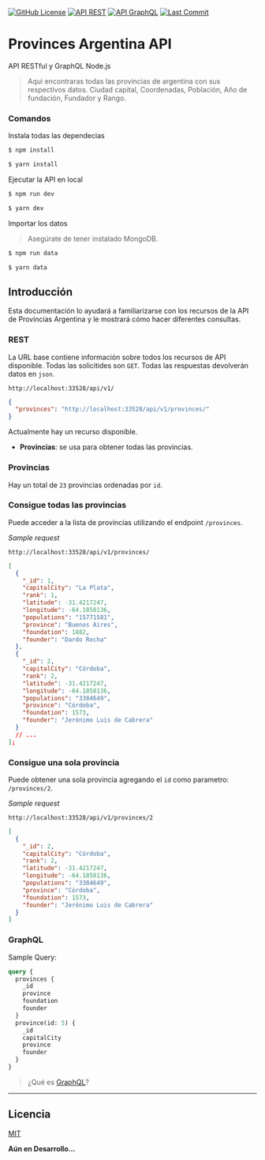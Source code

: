 [![GitHub License](https://img.shields.io/badge/license-MIT-blue.svg)](LICENSE)
[![API REST](https://img.shields.io/badge/API-REST-yellow.svg)]()
[![API GraphQL](https://img.shields.io/badge/API-GraphQL-ff69b4.svg)]()
[![Last Commit](https://img.shields.io/github/last-commit/Franqsanz/provinces-argentina-api)]()

# Provinces Argentina API

API RESTful y GraphQL Node.js

> Aqui encontraras todas las provincias de argentina con sus respectivos datos. Ciudad capital, Coordenadas, Población, Año de fundación, Fundador y Rango.

### Comandos

Instala todas las dependecias

```sh
$ npm install

$ yarn install
```

Ejecutar la API en local

```sh
$ npm run dev

$ yarn dev
```


Importar los datos
<!-- _Asegúrate de tener instalado MongoDB._ -->
> Asegúrate de tener instalado MongoDB.

```sh
$ npm run data

$ yarn data
```

## Introducción

Esta documentación lo ayudará a familiarizarse con los recursos de la API de Provincias Argentina y le mostrará cómo hacer diferentes consultas.

### REST

La URL base contiene información sobre todos los recursos de API disponible. Todas las solicitides son `GET`. Todas las respuestas devolverán datos en `json`.

```
http://localhost:33528/api/v1/
```

```json
{
  "provinces": "http://localhost:33528/api/v1/provinces/"
}
```

Actualmente hay un recurso disponible.

- **Provincias**: se usa para obtener todas las provincias.

### Provincias

Hay un total de `23` provincias ordenadas por `id`.

### Consigue todas las provincias

Puede acceder a la lista de provincias utilizando el endpoint `/provinces`.

_Sample request_

```
http://localhost:33528/api/v1/provinces/
```

```json
[
  {
    "_id": 1,
    "capitalCity": "La Plata",
    "rank": 1,
    "latitude": -31.4217247,
    "longitude": -64.1858136,
    "populations": "15771581",
    "province": "Buenos Aires",
    "foundation": 1882,
    "founder": "Dardo Rocha"
  },
  {
    "_id": 2,
    "capitalCity": "Córdoba",
    "rank": 2,
    "latitude": -31.4217247,
    "longitude": -64.1858136,
    "populations": "3384649",
    "province": "Córdoba",
    "foundation": 1573,
    "founder": "Jerónimo Luis de Cabrera"
  }
  // ...
];
```

### Consigue una sola provincia

Puede obtener una sola provincia agregando el `id` como parametro: `/provinces/2`.

_Sample request_

```
http://localhost:33528/api/v1/provinces/2
```

```json
[
  {
    "_id": 2,
    "capitalCity": "Córdoba",
    "rank": 2,
    "latitude": -31.4217247,
    "longitude": -64.1858136,
    "populations": "3384649",
    "province": "Córdoba",
    "foundation": 1573,
    "founder": "Jerónimo Luis de Cabrera"
  }
]
```

### GraphQL

Sample Query:

```graphql
query {
  provinces {
    _id
    province
    foundation
    founder
  }
  province(id: 5) {
    _id
    capitalCity
    province
    founder
  }
}
```

> ¿Qué es [GraphQL](https://graphql.org/)?

---

<!-- - Puedes encontrar esta misma documentación en el [Sitio Web](https://provincesargentinaapi.netlify.app/#documentacion). -->

## Licencia

[MIT](LICENSE)

**Aún en Desarrollo...**
